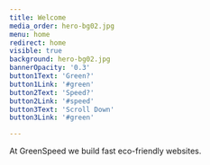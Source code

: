 ```yaml
---
title: Welcome
media_order: hero-bg02.jpg
menu: home
redirect: home
visible: true
background: hero-bg02.jpg
bannerOpacity: '0.3'
button1Text: 'Green?'
button1Link: '#green'
button2Text: 'Speed?'
button2Link: '#speed'
button3Text: 'Scroll Down'
button3Link: '#green'

---
```


At GreenSpeed we build fast eco-friendly websites.